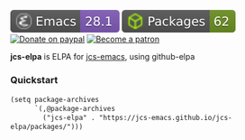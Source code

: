 [![Emacs](https://raw.githubusercontent.com/jcs-emacs/badges/master/elpa/emacs.svg)](https://www.gnu.org/software/emacs/download.html)
[![Packages](https://raw.githubusercontent.com/jcs-emacs/badges/master/elpa/packages.svg)](#)
[![Donate on paypal](https://img.shields.io/badge/paypal-donate-1?logo=paypal&color=blue)](https://www.paypal.me/jcs090218)
[![Become a patron](https://img.shields.io/badge/patreon-become%20a%20patron-orange.svg?logo=patreon)](https://www.patreon.com/jcs090218)

**jcs-elpa** is ELPA for [jcs-emacs](https://github.com/jcs-emacs/jcs-emacs), using github-elpa

### Quickstart

```elisp
(setq package-archives
      `(,@package-archives
        ("jcs-elpa" . "https://jcs-emacs.github.io/jcs-elpa/packages/")))
```
